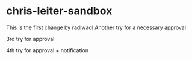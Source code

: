 # chris-leiter-sandbox
This is the first change by radlwadl
Another try for a necessary approval

3rd try for approval

4th try for approval + notification
